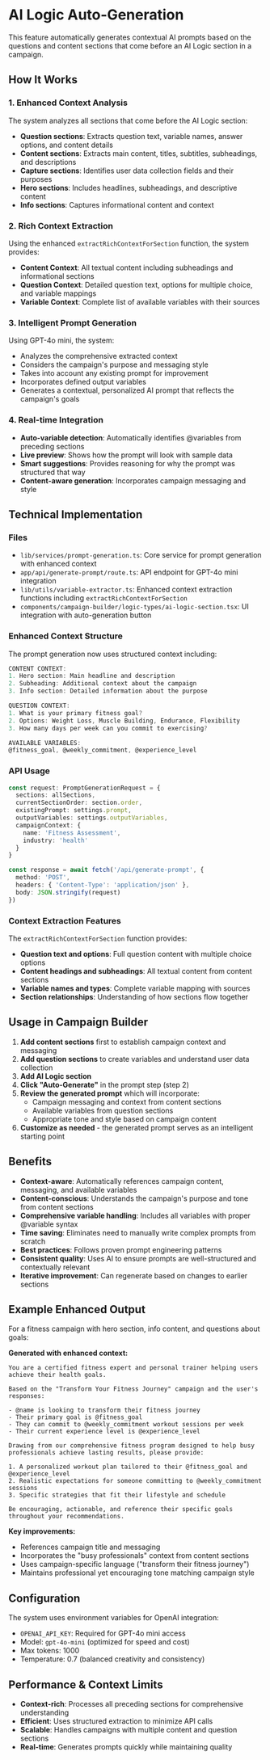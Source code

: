 # AI Logic Auto-Generation

This feature automatically generates contextual AI prompts based on the questions and content sections that come before an AI Logic section in a campaign.

## How It Works

### 1. Enhanced Context Analysis
The system analyzes all sections that come before the AI Logic section:
- **Question sections**: Extracts question text, variable names, answer options, and content details
- **Content sections**: Extracts main content, titles, subtitles, subheadings, and descriptions  
- **Capture sections**: Identifies user data collection fields and their purposes
- **Hero sections**: Includes headlines, subheadings, and descriptive content
- **Info sections**: Captures informational content and context

### 2. Rich Context Extraction
Using the enhanced `extractRichContextForSection` function, the system provides:
- **Content Context**: All textual content including subheadings and informational sections
- **Question Context**: Detailed question text, options for multiple choice, and variable mappings
- **Variable Context**: Complete list of available variables with their sources

### 3. Intelligent Prompt Generation
Using GPT-4o mini, the system:
- Analyzes the comprehensive extracted context
- Considers the campaign's purpose and messaging style
- Takes into account any existing prompt for improvement
- Incorporates defined output variables
- Generates a contextual, personalized AI prompt that reflects the campaign's goals

### 4. Real-time Integration
- **Auto-variable detection**: Automatically identifies @variables from preceding sections
- **Live preview**: Shows how the prompt will look with sample data
- **Smart suggestions**: Provides reasoning for why the prompt was structured that way
- **Content-aware generation**: Incorporates campaign messaging and style

## Technical Implementation

### Files
- `lib/services/prompt-generation.ts`: Core service for prompt generation with enhanced context
- `app/api/generate-prompt/route.ts`: API endpoint for GPT-4o mini integration
- `lib/utils/variable-extractor.ts`: Enhanced context extraction functions including `extractRichContextForSection`
- `components/campaign-builder/logic-types/ai-logic-section.tsx`: UI integration with auto-generation button

### Enhanced Context Structure
The prompt generation now uses structured context including:

```typescript
CONTENT CONTEXT:
1. Hero section: Main headline and description
2. Subheading: Additional context about the campaign
3. Info section: Detailed information about the purpose

QUESTION CONTEXT:
1. What is your primary fitness goal?
2. Options: Weight Loss, Muscle Building, Endurance, Flexibility
3. How many days per week can you commit to exercising?

AVAILABLE VARIABLES:
@fitness_goal, @weekly_commitment, @experience_level
```

### API Usage
```typescript
const request: PromptGenerationRequest = {
  sections: allSections,
  currentSectionOrder: section.order,
  existingPrompt: settings.prompt,
  outputVariables: settings.outputVariables,
  campaignContext: {
    name: 'Fitness Assessment',
    industry: 'health'
  }
}

const response = await fetch('/api/generate-prompt', {
  method: 'POST',
  headers: { 'Content-Type': 'application/json' },
  body: JSON.stringify(request)
})
```

### Context Extraction Features
The `extractRichContextForSection` function provides:
- **Question text and options**: Full question content with multiple choice options
- **Content headings and subheadings**: All textual content from content sections
- **Variable names and types**: Complete variable mapping with sources
- **Section relationships**: Understanding of how sections flow together

## Usage in Campaign Builder

1. **Add content sections** first to establish campaign context and messaging
2. **Add question sections** to create variables and understand user data collection
3. **Add AI Logic section** 
4. **Click "Auto-Generate"** in the prompt step (step 2)
5. **Review the generated prompt** which will incorporate:
   - Campaign messaging and context from content sections
   - Available variables from question sections
   - Appropriate tone and style based on campaign content
6. **Customize as needed** - the generated prompt serves as an intelligent starting point

## Benefits

- **Context-aware**: Automatically references campaign content, messaging, and available variables
- **Content-conscious**: Understands the campaign's purpose and tone from content sections
- **Comprehensive variable handling**: Includes all variables with proper @variable syntax
- **Time saving**: Eliminates need to manually write complex prompts from scratch
- **Best practices**: Follows proven prompt engineering patterns
- **Consistent quality**: Uses AI to ensure prompts are well-structured and contextually relevant
- **Iterative improvement**: Can regenerate based on changes to earlier sections

## Example Enhanced Output

For a fitness campaign with hero section, info content, and questions about goals:

**Generated with enhanced context:**
```
You are a certified fitness expert and personal trainer helping users achieve their health goals.

Based on the "Transform Your Fitness Journey" campaign and the user's responses:

- @name is looking to transform their fitness journey
- Their primary goal is @fitness_goal 
- They can commit to @weekly_commitment workout sessions per week
- Their current experience level is @experience_level

Drawing from our comprehensive fitness program designed to help busy professionals achieve lasting results, please provide:

1. A personalized workout plan tailored to their @fitness_goal and @experience_level
2. Realistic expectations for someone committing to @weekly_commitment sessions
3. Specific strategies that fit their lifestyle and schedule

Be encouraging, actionable, and reference their specific goals throughout your recommendations.
```

**Key improvements:**
- References campaign title and messaging
- Incorporates the "busy professionals" context from content sections
- Uses campaign-specific language ("transform their fitness journey")
- Maintains professional yet encouraging tone matching campaign style

## Configuration

The system uses environment variables for OpenAI integration:
- `OPENAI_API_KEY`: Required for GPT-4o mini access
- Model: `gpt-4o-mini` (optimized for speed and cost)
- Max tokens: 1000
- Temperature: 0.7 (balanced creativity and consistency)

## Performance & Context Limits

- **Context-rich**: Processes all preceding sections for comprehensive understanding
- **Efficient**: Uses structured extraction to minimize API calls
- **Scalable**: Handles campaigns with multiple content and question sections
- **Real-time**: Generates prompts quickly while maintaining quality 
